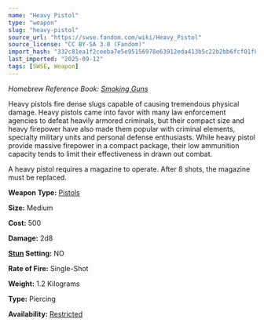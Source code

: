 ```yaml
---
name: "Heavy Pistol"
type: "weapon"
slug: "heavy-pistol"
source_url: "https://swse.fandom.com/wiki/Heavy_Pistol"
source_license: "CC BY-SA 3.0 (Fandom)"
import_hash: "332c81ea1f2ceeba7e5e95156978e63912eda413b5c22b2bb6fcf01f85b642fd"
last_imported: "2025-09-12"
tags: [SWSE, Weapon]
---
```

*Homebrew Reference Book: [Smoking Guns](https://swse.fandom.com/wiki/Smoking_Guns)*

Heavy pistols fire dense slugs capable of causing tremendous physical damage. Heavy pistols came into favor with many law enforcement agencies to defeat heavily armored criminals, but their compact size and heavy firepower have also made them popular with criminal elements, specialty military units and personal defense enthusiasts. While heavy pistol provide massive firepower in a compact package, their low ammunition capacity tends to limit their effectiveness in drawn out combat.

A heavy pistol requires a magazine to operate. After 8 shots, the magazine must be replaced.

**Weapon Type:** [Pistols](https://swse.fandom.com/wiki/Pistols)

**Size:** Medium

**Cost:** 500

**Damage:** 2d8

**[Stun](https://swse.fandom.com/wiki/Stun) Setting:** NO

**Rate of Fire:** Single-Shot

**Weight:** 1.2 Kilograms

**Type:** Piercing

**Availability:** [Restricted](https://swse.fandom.com/wiki/Licensed)